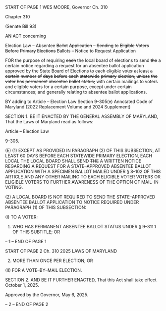START OF PAGE 1
WES MOORE, Governor Ch. 310

Chapter 310

(Senate Bill 93)

AN ACT concerning

Election Law – Absentee ~~Ballot~~ ~~Application~~ ~~–~~ ~~Sending~~ ~~to~~ ~~Eligible~~ ~~Voters~~ ~~Before~~
~~Primary~~ ~~Elections~~ Ballots – Notice to Request Application

FOR the purpose of requiring ~~each~~ the local board of elections to send ~~the~~ a certain notice
regarding a request for an absentee ballot application approved by the State Board
of Elections ~~to~~ ~~each~~ ~~eligible~~ ~~voter~~ ~~at~~ ~~least~~ ~~a~~ ~~certain~~ ~~number~~ ~~of~~ ~~days~~ ~~before~~ ~~each~~
~~statewide~~ ~~primary~~ ~~election,~~ ~~unless~~ ~~the~~ ~~voter~~ ~~has~~ ~~permanent~~ ~~absentee~~ ~~ballot~~ ~~status;~~
with certain mailings to voters and eligible voters for a certain purpose, except under
certain circumstances; and generally relating to absentee ballot applications.

BY adding to
Article – Election Law
Section 9–305(e)
Annotated Code of Maryland
(2022 Replacement Volume and 2024 Supplement)

SECTION 1. BE IT ENACTED BY THE GENERAL ASSEMBLY OF MARYLAND,
That the Laws of Maryland read as follows:

Article – Election Law

9–305.

(E) (1) EXCEPT AS PROVIDED IN PARAGRAPH (2) OF THIS SUBSECTION,
AT LEAST 60 DAYS BEFORE EACH STATEWIDE PRIMARY ELECTION, EACH LOCAL THE
LOCAL BOARD SHALL SEND ~~THE~~ A WRITTEN NOTICE REGARDING A REQUEST FOR A
STATE–APPROVED ABSENTEE BALLOT APPLICATION WITH A SPECIMEN BALLOT
MAILED UNDER § 8–102 OF THIS ARTICLE AND ANY OTHER MAILING TO EACH
~~ELIGIBLE~~ ~~VOTER~~ VOTERS OR ELIGIBLE VOTERS TO FURTHER AWARENESS OF THE
OPTION OF MAIL–IN VOTING.

(2) A LOCAL BOARD IS NOT REQUIRED TO SEND THE
STATE–APPROVED ABSENTEE BALLOT APPLICATION TO NOTICE REQUIRED UNDER
PARAGRAPH (1) OF THIS SUBSECTION:

(I) TO A VOTER:

1. WHO HAS PERMANENT ABSENTEE BALLOT STATUS
UNDER § 9–311.1 OF THIS SUBTITLE; OR

– 1 –
END OF PAGE 1

START OF PAGE 2
Ch. 310 2025 LAWS OF MARYLAND

2. MORE THAN ONCE PER ELECTION; OR

(II) FOR A VOTE–BY–MAIL ELECTION.

SECTION 2. AND BE IT FURTHER ENACTED, That this Act shall take effect
October 1, 2025.

Approved by the Governor, May 6, 2025.

– 2 –
END OF PAGE 2